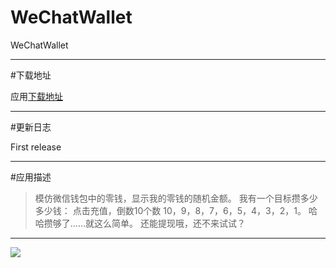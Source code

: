 # WeChatWallet
WeChatWallet

----
#下载地址

应用[下载地址](http://fir.im/1xyv?release_id=57c4f65dca87a875f2000591&fir_source=github&fir_campaign=first_release)

----

#更新日志

First release

----

#应用描述

> 模仿微信钱包中的零钱，显示我的零钱的随机金额。
> 我有一个目标攒多少多少钱：
> 点击充值，倒数10个数
> 10，9，8，7，6，5，4，3，2，1。
> 哈哈攒够了……就这么简单。
> 还能提现哦，还不来试试？

----

![](http://firimg.fir.im/ad6d0bd424784801e19044f56daacf2c34c1e794?imageView2/0/w/426/h/240)
